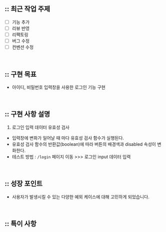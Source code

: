 ## :: 최근 작업 주제

- [ ]  기능 추가
- [ ]  리뷰 반영
- [ ]  리팩토링
- [ ]  버그 수정
- [ ]  컨벤션 수정

<br />

## :: 구현 목표
- 아이디, 비밀번호 입력창을 사용한 로그인 기능 구현 

<br />

## :: 구현 사항 설명 

1. 로그인 입력 데이터 유효성 검사
- 입력창에 변화가 일어날 때 마다 유효성 검사 함수가 실행된다.
- 유효성 검사 함수의 반환값(boolean)에 따라 버튼의 배경색과 disabled 속성이 변화한다.
- 테스트 방법 : `/login` 페이지 이동 >>> 로그인 input 데이터 입력

<br />

## :: 성장 포인트 

- 사용자가 발생시킬 수 있는 다양한 예외 케이스에 대해 고민하게 되었습니다.

<br />

## :: 특이 사항

